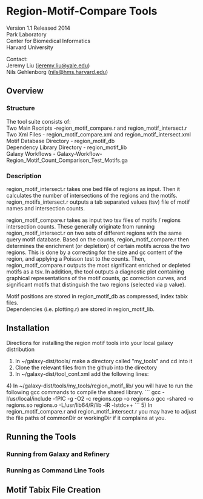 # Region-Motif-Compare Tools
Version 1.1 Released 2014  
Park Laboratory  
Center for Biomedical Informatics  
Harvard University  

Contact:  
Jeremy Liu (jeremy.liu@yale.edu)  
Nils Gehlenborg (nils@hms.harvard.edu)

## Overview
### Structure
The tool suite consists of:  
Two Main Rscripts -region_motif_compare.r and region_motif_intersect.r  
Two Xml Files - region_motif_compare.xml and region_motif_intersect.xml  
Motif Database Directory - region_motif_db  
Dependency Library Directory - region_motif_lib  
Galaxy Workflows - Galaxy-Workflow-Region_Motif_Count_Comparison_Test_Motifs.ga  

### Description
region_motif_intersect.r takes one bed file of regions as input. Then it calculates
the number of intersections of the regions and the motifs. region_motifs_intersect.r
outputs a tab separated values (tsv) file of motif names and intersection counts.

region_motif_compare.r takes as input two tsv files of motifs / regions intersection
counts. These generally originate from running region_motif_intersect.r on two sets
of different regions with the same query motif database. Based on the counts, 
region_motif_compare.r then determines the enrichment (or depletion) of certain
motifs across the two regions. This is done by a correcting for the size and gc
content of the region, and applying a Poisson test to the counts. 
Then, region_motif_compare.r outputs the most significant enriched or depleted
motifs as a tsv. In addition, the tool outputs a diagnostic plot containing
graphical representations of the motif counts, gc correction curves, and significant 
motifs that distinguish the two regions (selected via p value).

Motif positions are stored in region_motif_db as compressed, index tabix files.  
Dependencies (i.e. plotting.r) are stored in region_motif_lib.

## Installation
Directions for installing the region motif tools into your local galaxy distribution

1) In ~/galaxy-dist/tools/ make a directory called "my_tools" and cd into it
2) Clone the relevant files from the github into the directory
3) In ~/galaxy-dist/tool_conf.xml add the following lines:
  <section id="mTools" name="My Tools">
    <tool file="my_tools/region_motif_intersect.xml" />
    <tool file="my_tools/region_motif_compare.xml" />
  </section>
4) In ~/galaxy-dist/tools/my_tools/region_motif_lib/ you will have to run the 
following gcc commands to compile the shared library.
```
  gcc  -I/usr/local/include -fPIC  -g -O2 -c regions.cpp -o regions.o
  gcc  -shared -o regions.so regions.o -L/usr/lib64/R/lib -lR -lstdc++
```
5) In region_motif_compare.r and region_motif_intersect.r you may have to
adjust the file paths of commonDir or workingDir if it complains at you.

## Running the Tools
### Running from Galaxy and Refinery

### Running as Command Line Tools

## Motif Tabix File Creation
